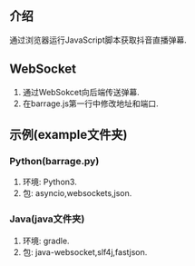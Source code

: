 ## 介绍
通过浏览器运行JavaScript脚本获取抖音直播弹幕.
## WebSocket
1. 通过WebSokcet向后端传送弹幕.
2. 在barrage.js第一行中修改地址和端口.
## 示例(example文件夹)
### Python(barrage.py)
1. 环境: Python3.
2. 包: asyncio,websockets,json.
### Java(java文件夹)
1. 环境: gradle.
2. 包: java-websocket,slf4j,fastjson.
